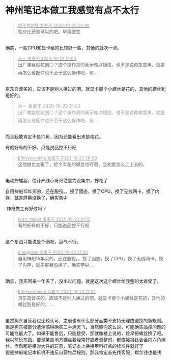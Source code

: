 # 神州笔记本做工我感觉有点不太行


<div class="quote"><blockquote><font size="2"><a href="https://www.hostloc.com/forum.php?mod=redirect&amp;goto=findpost&amp;pid=9343149&amp;ptid=757748" target="_blank"><font color="#999999">镜子里的我 发表于 2020-10-23 20:48</font></a></font><br />
性价比还是可以的吧。毕竟便宜</blockquote></div><br />
确实，一般CPU和显卡给的比较好一些，其他的就次一点。

<div class="quote"><blockquote><font size="2"><a href="https://www.hostloc.com/forum.php?mod=redirect&amp;goto=findpost&amp;pid=9343219&amp;ptid=757748" target="_blank"><font color="#999999">木一 发表于 2020-10-23 21:03</font></a></font><br />
出厂螺丝就花到⚪？这个操作真的表示难以相信，也不是说你故意黑，就是再怎么省配件也不至于这么操作吧，何 ...</blockquote></div><br />
京东自营买的，应该不是别人换过的吧。就显卡那个小螺丝是花的，其他的螺丝到是好的。

<div class="quote"><blockquote><font color="#999999">木一 发表于 2020-10-23 21:03</font><br />
<font color="#999999">出厂螺丝就花到⚪？这个操作真的表示难以相信，也不是说你故意黑，就是再怎么省配件也不至于这么操作吧，何 ...</font></blockquote></div><br />
而且我敢肯定不是六角，因为还能看出来是梅花。

有的好有的不好，只能说品控不行吧

<div class="quote"><blockquote><font size="2"><a href="https://www.hostloc.com/forum.php?mod=redirect&amp;goto=findpost&amp;pid=9342959&amp;ptid=757748" target="_blank"><font color="#999999">Effervescence 发表于 2020-10-23 20:09</font></a></font><br />
这他娘也太狠了，给个半花的螺丝也行啊，当初是怎么上上去的。</blockquote></div><br />
电动拧螺丝，估计产线小哥哥注意力没集中，拧花了

自用神船15年买的，还在服役。。换了固态，换了CPU，换了无线网卡，换了内存，就差屏幕没换了，确实奈屮

<img src="static/image/smiley/default/lol.gif" smilieid="12" border="0" alt="" /> 神舟做工有好过吗？

<div class="quote"><blockquote><font size="2"><a href="https://www.hostloc.com/forum.php?mod=redirect&amp;goto=findpost&amp;pid=9343291&amp;ptid=757748" target="_blank"><font color="#999999">kuzz_maker 发表于 2020-10-23 21:12</font></a></font><br />
有的好有的不好，只能说品控不行吧</blockquote></div><br />
这个东西只能说是个例吧，运气不行。<img src="static/image/smiley/default/lol.gif" smilieid="12" border="0" alt="" />

<div class="quote"><blockquote><font size="2"><a href="https://www.hostloc.com/forum.php?mod=redirect&amp;goto=findpost&amp;pid=9343400&amp;ptid=757748" target="_blank"><font color="#999999">mengyalei 发表于 2020-10-23 21:29</font></a></font><br />
自用神船15年买的，还在服役。。换了固态，换了CPU，换了无线网卡，换了内存，就差屏幕没换了，确实奈屮 ...</blockquote></div><br />
确实，我买回来一年多了，没出过问题。就是这次这个螺丝给我整的太难受了。

<div class="quote"><blockquote><font size="2"><a href="https://www.hostloc.com/forum.php?mod=redirect&amp;goto=findpost&amp;pid=9343258&amp;ptid=757748" target="_blank"><font color="#999999">Effervescence 发表于 2020-10-23 21:07</font></a></font><br />
京东自营买的，应该不是别人换过的吧。就显卡那个小螺丝是花的，其他的螺丝到是好的。 ...</blockquote></div><br />
虽然狗东自营我也比较认可，之前也有什么部分品类不支持无理由退换的新规则。但是狗东被部分渣滓搞得确实二手满天飞，当然照你这么说，可能确实品控问题的可能性最大了。如果不能售后，只能接受，那就像楼上说的，趁早把螺丝换了吧。我以前玩东西，要是某些地方螺丝要经常拧或者调整的，都直接换钛合金内六角螺丝，当然那是相对大件的玩意，笔记本上换换用料好点的标准件就好了<br />
要是神船笔记本拆机不违反自营售后规则，那我肯定首先找客服，螺丝钱也是钱<img id="aimg_Zv6Vs" onclick="zoom(this, this.src, 0, 0, 0)" class="zoom" src="https://cdn.jsdelivr.net/gh/hishis/forum-master/public/images/patch.gif" onmouseover="img_onmouseoverfunc(this)" onload="thumbImg(this)" border="0" alt="" />
